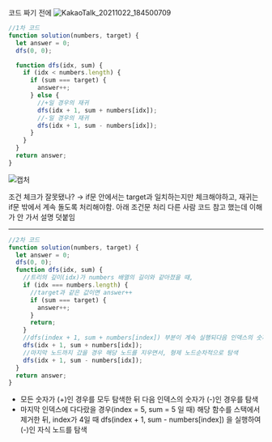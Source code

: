 코드 짜기 전에
![KakaoTalk_20211022_184500709](https://user-images.githubusercontent.com/23302973/138439207-64d4672c-1b68-4530-9342-d6a7e138385b.jpg)

```javascript
//1차 코드
function solution(numbers, target) {
  let answer = 0;
  dfs(0, 0);

  function dfs(idx, sum) {
    if (idx < numbers.length) {
      if (sum === target) {
        answer++;
      } else {
        //+일 경우의 재귀
        dfs(idx + 1, sum + numbers[idx]);
        //-일 경우의 재귀
        dfs(idx + 1, sum - numbers[idx]);
      }
    }
  }
  return answer;
}
```

![캡처](https://user-images.githubusercontent.com/23302973/138439466-a812cbf5-026f-4424-8003-db8aad2d740f.PNG)

조건 체크가 잘못됐나?
→ if문 안에서는 target과 일치하는지만 체크해야하고, 재귀는 if문 밖에서 계속 돌도록 처리해야함. 아래 조건문 처리 다른 사람 코드 참고 했는데 이해가 안 가서 설명 덧붙임

---

```javascript
//2차 코드
function solution(numbers, target) {
  let answer = 0;
  dfs(0, 0);
  function dfs(idx, sum) {
    //트리의 깊이(idx)가 numbers 배열의 길이와 같아졌을 때,
    if (idx === numbers.length) {
      //target과 같은 값이면 answer++
      if (sum === target) {
        answer++;
      }
      return;
    }
    //dfs(index + 1, sum + numbers[index]) 부분이 계속 실행되다음 인덱스의 숫자가 (+) 인 자식 노드를 계속 탐색
    dfs(idx + 1, sum + numbers[idx]);
    //마지막 노드까지 갔을 경우 해당 노드를 지우면서, 형제 노드순차적으로 탐색
    dfs(idx + 1, sum - numbers[idx]);
  }
  return answer;
}
```

- 모든 숫자가 (+)인 경우를 모두 탐색한 뒤 다음 인덱스의 숫자가 (-)인 경우를 탐색
- 마지막 인덱스에 다다랐을 경우(index = 5, sum = 5 일 때) 해당 함수를 스택에서 제거한 뒤, index가 4일 때 dfs(index + 1, sum - numbers[index]) 을 실행하여 (-)인 자식 노드를 탐색
